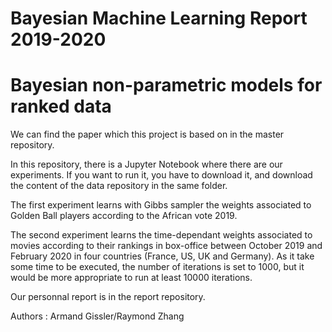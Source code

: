 # Bayesian Machine Learning Report 2019-2020
# Bayesian non-parametric models for ranked data

We can find the paper which this project is based on in the master repository.

In this repository, there is a Jupyter Notebook where there are our experiments. If you want to run it, you have to download it, and download the content of the data repository in the same folder.

The first experiment learns with Gibbs sampler the weights associated to Golden Ball players according to the African vote 2019.

The second experiment learns the time-dependant weights associated to movies according to their rankings in box-office between October 2019 and February 2020 in four countries (France, US, UK and Germany). As it take some time to be executed, the number of iterations is set to 1000, but it would be more appropriate to run at least 10000 iterations.

Our personnal report is in the report repository.




Authors : Armand Gissler/Raymond Zhang
